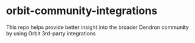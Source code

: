 # orbit-community-integrations
This repo helps provide better insight into the broader Dendron community by using Orbit 3rd-party integrations
